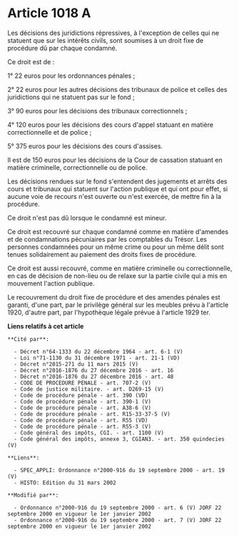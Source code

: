 # Article 1018 A

Les décisions des juridictions répressives, à l'exception de celles qui ne statuent que sur les intérêts civils, sont
soumises à un droit fixe de procédure dû par chaque condamné.

Ce droit est de :

1° 22 euros pour les ordonnances pénales ;

2° 22 euros pour les autres décisions des tribunaux de police et celles des juridictions qui ne statuent pas sur le fond ;

3° 90 euros pour les décisions des tribunaux correctionnels ;

4° 120 euros pour les décisions des cours d'appel statuant en matière correctionnelle et de police ;

5° 375 euros pour les décisions des cours d'assises.

Il est de 150 euros pour les décisions de la Cour de cassation statuant en matière criminelle, correctionnelle ou de police.

Les décisions rendues sur le fond s'entendent des jugements et arrêts des cours et tribunaux qui statuent sur l'action
publique et qui ont pour effet, si aucune voie de recours n'est ouverte ou n'est exercée, de mettre fin à la procédure.

Ce droit n'est pas dû lorsque le condamné est mineur.

Ce droit est recouvré sur chaque condamné comme en matière d'amendes et de condamnations pécuniaires par les comptables du
Trésor. Les personnes condamnées pour un même crime ou pour un même délit sont tenues solidairement au paiement des droits
fixes de procédure.

Ce droit est aussi recouvré, comme en matière criminelle ou correctionnelle, en cas de décision de non-lieu ou de relaxe sur
la partie civile qui a mis en mouvement l'action publique.

Le recouvrement du droit fixe de procédure et des amendes pénales est garanti, d'une part, par le privilège général sur les
meubles prévu à l'article 1920, d'autre part, par l'hypothèque légale prévue à l'article 1929 ter.

**Liens relatifs à cet article**

	**Cité par**:

	  - Décret n°64-1333 du 22 décembre 1964 - art. 6-1 (V)
	  - Loi n°71-1130 du 31 décembre 1971 - art. 21-1 (VD)
	  - Décret n°2015-271 du 11 mars 2015 (V)
	  - Décret n°2016-1876 du 27 décembre 2016 - art. 16
	  - Décret n°2016-1876 du 27 décembre 2016 - art. 48
	  - CODE DE PROCEDURE PENALE - art. 707-2 (V)
	  - Code de justice militaire. - art. D269-15 (V)
	  - Code de procédure pénale - art. 390 (VD)
	  - Code de procédure pénale - art. 390-1 (V)
	  - Code de procédure pénale - art. A38-6 (V)
	  - Code de procédure pénale - art. R15-33-37-5 (V)
	  - Code de procédure pénale - art. R55 (VD)
	  - Code de procédure pénale - art. R55-3 (V)
	  - Code général des impôts, CGI. - art. 1100 (V)
	  - Code général des impôts, annexe 3, CGIAN3. - art. 350 quindecies (V)

	**Liens**:

	  - SPEC_APPLI: Ordonnance n°2000-916 du 19 septembre 2000 - art. 19 (V)
	  - HISTO: Edition du 31 mars 2002

	**Modifié par**:

	  - Ordonnance n°2000-916 du 19 septembre 2000 - art. 6 (V) JORF 22 septembre 2000 en vigueur le 1er janvier 2002
	  - Ordonnance n°2000-916 du 19 septembre 2000 - art. 7 (V) JORF 22 septembre 2000 en vigueur le 1er janvier 2002
